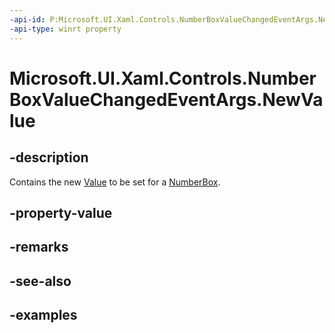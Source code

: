 ```yaml
---
-api-id: P:Microsoft.UI.Xaml.Controls.NumberBoxValueChangedEventArgs.NewValue
-api-type: winrt property
---
```


# Microsoft.UI.Xaml.Controls.NumberBoxValueChangedEventArgs.NewValue

<!--
public double NewValue { get; }
-->

## -description

Contains the new [Value](numberbox_value.md) to be set for a [NumberBox](numberbox.md).


## -property-value

## -remarks

## -see-also

## -examples

